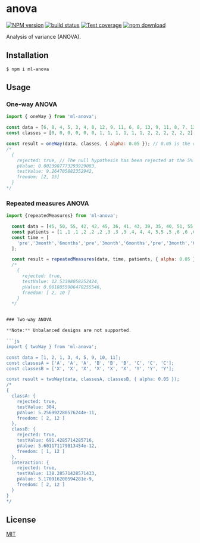 # anova

[![NPM version][npm-image]][npm-url]
[![build status][travis-image]][travis-url]
[![Test coverage][codecov-image]][codecov-url]
[![npm download][download-image]][download-url]

Analysis of variance (ANOVA).

## Installation

`$ npm i ml-anova`

## Usage

### One-way ANOVA

```js
import { oneWay } from 'ml-anova';

const data = [6, 8, 4, 5, 3, 4, 8, 12, 9, 11, 6, 8, 13, 9, 11, 8, 7, 12];
const classes = [0, 0, 0, 0, 0, 0, 1, 1, 1, 1, 1, 1, 2, 2, 2, 2, 2, 2];

const result = oneWay(data, classes, { alpha: 0.05 }); // 0.05 is the default value for the alpha option
/*
  {
    rejected: true, // The null hypothesis has been rejected at the 5% significance level.
    pValue: 0.0023987773293929083,
    testValue: 9.264705882352942,
    freedom: [2, 15]
  }
*/
```

### Repeated measures ANOVA

````js
import {repeatedMeasures} from 'ml-anova';

  const data = [45, 50, 55, 42, 42, 45, 36, 41, 43, 39, 35, 40, 51, 55, 59, 44, 49, 56];
  const patients = [1 ,1 ,1 ,2 ,2 ,2 ,3 ,3 ,3 ,4, 4, 4, 5,5 ,5 ,6 ,6 ,6 ];
  const time = [
    'pre','3month','6months','pre','3month','6months','pre','3month','6months','pre','3month','6months','pre','3month','6months','pre','3month','6months'
  ];

  const result = repeatedMeasures(data, time, patients, { alpha: 0.05 });
  /*
    {
      rejected: true,
      testValue: 12.53398058252424,
      pValue: 0.0018855906470255546,
      freedom: [ 2, 10 ]
    }
  */


### Two-way ANOVA

**Note:** Unbalanced designs are not supported.

```js
import { twoWay } from 'ml-anova';

const data = [1, 2, 1, 3, 4, 5, 9, 10, 11];
const classesA = ['A', 'A', 'A', 'B', 'B', 'B', 'C', 'C', 'C'];
const classesB = ['X', 'X', 'X', 'X', 'X', 'X', 'Y', 'Y', 'Y'];

const result = twoWay(data, classesA, classesB, { alpha: 0.05 });
/*
{
  classA: {
    rejected: true,
    testValue: 304,
    pValue: 5.256992280576244e-11,
    freedom: [ 2, 12 ]
  },
  classB: {
    rejected: true,
    testValue: 691.4285714285716,
    pValue: 5.601171179813454e-12,
    freedom: [ 1, 12 ]
  },
  interaction: {
    rejected: true,
    testValue: 138.28571428571433,
    pValue: 5.170916200594281e-9,
    freedom: [ 2, 12 ]
  }
}
*/
````

## License

[MIT](./LICENSE)

[npm-image]: https://img.shields.io/npm/v/ml-anova.svg?style=flat-square
[npm-url]: https://www.npmjs.com/package/ml-anova
[travis-image]: https://img.shields.io/travis/com/mljs/anova/master.svg?style=flat-square
[travis-url]: https://travis-ci.com/mljs/anova
[codecov-image]: https://img.shields.io/codecov/c/github/mljs/anova.svg?style=flat-square
[codecov-url]: https://codecov.io/gh/mljs/anova
[download-image]: https://img.shields.io/npm/dm/ml-anova.svg?style=flat-square
[download-url]: https://www.npmjs.com/package/ml-anova
